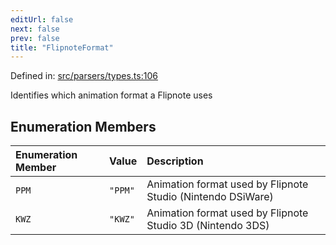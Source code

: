```yaml
---
editUrl: false
next: false
prev: false
title: "FlipnoteFormat"
---
```


Defined in: [src/parsers/types.ts:106](https://github.com/jaames/flipnote.js/blob/24e772733243f115c3848537efabe6ee9020ad63/src/parsers/types.ts#L106)

Identifies which animation format a Flipnote uses

## Enumeration Members

| Enumeration Member | Value | Description |
| :------ | :------ | :------ |
| <a id="ppm"></a> `PPM` | `"PPM"` | Animation format used by Flipnote Studio (Nintendo DSiWare) |
| <a id="kwz"></a> `KWZ` | `"KWZ"` | Animation format used by Flipnote Studio 3D (Nintendo 3DS) |
